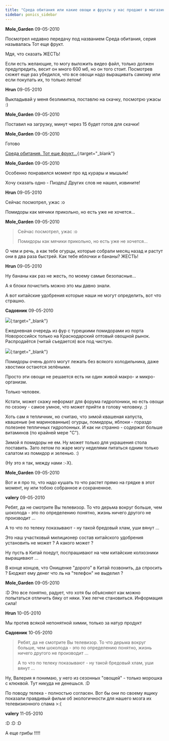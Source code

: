 ```yaml
---
title: "Среда обитания или какие овощи и фрукты у нас продают в магазине."
sidebar: ponics_sidebar
---
```


**Mole_Garden** 09-05-2010

Посмотрел недавно передачу под названием Среда обитания, серия называлась Тот еще фрукт.

Мдя, что сказать ЖЕСТЬ!

Если есть желающие, то могу выложить видео файл, только должен предупредить, весит он много 600 мб, но он того стоит. Посмотрев сюжет еще раз убедился, что все овощи надо выращивать самому или если покупать их, то только летом! 


**Hrun** 09-05-2010

Выкладывай у меня безлимитка, поставлю на скачку, посмотрю ужасы :)


**Mole_Garden** 09-05-2010

Поставил на загрузку, минут через 15 будет готов для скачки!


**Mole_Garden** 09-05-2010

Готово

[Среда обитания. Тот еще фрукт...](http://files.mail.ru/2JJV64){:target="_blank"}


**Mole_Garden** 09-05-2010

Особенно понравился момент про яд курары и мышьяк! 

Хочу сказать одно - Пиздец! Других слов не нашел, извините!


**Hrun** 09-05-2010

Сейчас посмотрел, ужас :o

Помидоры как мячики прикольно, но есть уже не хочется...


**Mole_Garden** 09-05-2010

> Сейчас посмотрел, ужас :o
> 
> Помидоры как мячики прикольно, но есть уже не хочется...

О чем и речь, а как тебе огурцы, которые собрали месяц назад и растут они в два раза быстрей. Как тебе яблочки и бананы? ЖЕСТЬ!


**Hrun** 09-05-2010

Ну бананы как раз не жесть, по моему самые безопасные...

А я блоки почистить можно это мы давно знали.

А вот китайские удобрения которые наши не могут определить, вот что страшно.


**Садовник** 09-05-2010

[![](http://s2.postimage.org/cJXXS.jpg)](http://s2.postimage.org/cJXXS.jpg){:target="_blank"}

Ежедневная очередь из фур с турецкими помидорами из порта Новороссийск только на Краснодарский оптовый овощной рынок. Распродаётся (читай съедается) все под чистую.

[![](http://s2.postimage.org/cLsKi.jpg)](http://s2.postimage.org/cLsKi.jpg){:target="_blank"}

Помидоры очень долго могут лежать без всякого холодильника, даже хвостики остаются зелёными.

Просто эти овощи не решается есть ни один живой макро- и микро-организм. 

Только человек. 

Кстати, может скажу неформат для форума гидропоники, но есть овощи по сезону - самое умное, что может прийти в голову человеку. ;)

Хоть сам я тепличник, но считаю, что зимой квашеная капуста, квашеные (не маринованные) огурцы, помидоры, яблоки - гораздо полезнее тепличных гидропонных. И как ни странно - содержат больше витаминов (по крайней мере "С").

Зимой я помидоры не ем. Ну может только для украшения стола поставить. Зато летом по жаре могу неделями питаться одним только салатом из помидор и зеленью. :)

(Ну это я так, между нами :-X).


**Mole_Garden** 09-05-2010

Вот и я про то, что надо кушать то что растет прямо на грядке в этот момент, ну или тобою собранное и сохраненное. 


**valery** 09-05-2010

Ребят, да не смотрите Вы телевизор. То что дерьма вокруг больше, чем шоколода - это по определению понятно, жизнь ничего другого не производит ...

А то что по телеку показывают - ну такой бредовый хлам, уши вянут ...

Это наш участковый милиционер состав китайского удобрения установить не может ? А какого может ?

Ну пусть в Китай поедут, поспрашивают на чем китайские колхозники выращивают ...

В конце концов, что Онищенке "дорого" в Китай позвонить, да спросить ? Бюджет ему денег что ль на "телефон" не выделил ?


**Mole_Garden** 09-05-2010

 :D Это все понятно, радует, что хотя бы объясняют как можно попытаться отличить бяку от няки. Уже легче становиться. Информация сила!


**Hrun** 10-05-2010

Мы против всякой непонятной химии, только за натур продукт


**Садовник** 10-05-2010

> Ребят, да не смотрите Вы телевизор. То что дерьма вокруг больше, чем шоколода - это по определению понятно, жизнь ничего другого не производит ...
> 
> А то что по телеку показывают - ну такой бредовый хлам, уши вянут ...

Ну, Валерия я понимаю, у него из сезонных "овощей" - только морошка с клюквой. Тут никуда не денешься. :D

По поводу телека - полностью согласен. Вот бы они по своему ящику показали правдивый фильм об экологичности для нашего мозга их телевизионного спама &gt;:(


**valery** 11-05-2010

 :D :D :D

А еще грибы !!!!!


